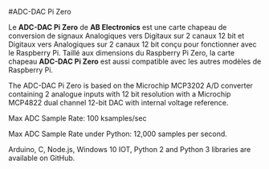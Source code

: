 <!--
---
name: ADC-DAC Pi Zero
class: board
type: ADC-DAC
formfactor: pHAT
manufacturer: AB Electronics
description: 2 canaux Analogiques vers un Convertisseur Digital et 2 canaux Digitaux vers un Convertisseur Analogiques
url: https://www.abelectronics.co.uk/p/74/ADC-DAC-Pi-Zero-Raspberry-Pi-ADC-and-DAC-expansion-board
github: https://github.com/abelectronicsuk
buy: https://www.abelectronics.co.uk/p/74/ADC-DAC-Pi-Zero-Raspberry-Pi-ADC-and-DAC-expansion-board
image: 'ab-adcdac-pi-zero.png'
pincount: 40
eeprom: no
power:
  '1':
ground:
  '6':
  '9':
  '14':
  '20':
  '25':
  '30':
  '34':
  '39':
pin:
  '19':
    mode: spi
  '21':
    mode: spi
  '23':
    mode: spi
  '24':
    mode: spi
  '26':
    mode: spi
install:
  'devices':
    - 'spi'
-->
#ADC-DAC Pi Zero

Le **ADC-DAC Pi Zero** de **AB Electronics** est une carte chapeau de conversion de signaux Analogiques vers Digitaux sur 2 canaux 12 bit et Digitaux vers Analogiques sur 2 canaux 12 bit conçu pour fonctionner avec le Raspberry Pi. Taillé aux dimensions du Raspberry Pi Zero, la carte chapeau **ADC-DAC Pi Zero** est aussi compatible avec les autres modèles de Raspberry Pi.

The ADC-DAC Pi Zero is based on the Microchip MCP3202 A/D converter containing 2 analogue inputs with 12 bit resolution with a Microchip MCP4822 dual channel 12-bit DAC with internal voltage reference.

Max ADC Sample Rate: 100 ksamples/sec

Max ADC Sample Rate under Python: 12,000 samples per second.

Arduino, C, Node.js, Windows 10 IOT, Python 2 and Python 3 libraries are available on GitHub.
